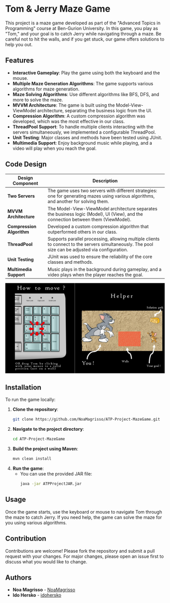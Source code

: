 # Tom & Jerry Maze Game

This project is a maze game developed as part of the "Advanced Topics in Programming" course at Ben-Gurion University. In this game, you play as "Tom," and your goal is to catch Jerry while navigating through a maze. Be careful not to hit the walls, and if you get stuck, our game offers solutions to help you out.

## Features

- **Interactive Gameplay**: Play the game using both the keyboard and the mouse.
- **Multiple Maze Generation Algorithms**: The game supports various algorithms for maze generation.
- **Maze Solving Algorithms**: Use different algorithms like BFS, DFS, and more to solve the maze.
- **MVVM Architecture**: The game is built using the Model-View-ViewModel architecture, separating the business logic from the UI.
- **Compression Algorithm**: A custom compression algorithm was developed, which was the most effective in our class.
- **ThreadPool Support**: To handle multiple clients interacting with the servers simultaneously, we implemented a configurable ThreadPool.
- **Unit Testing**: Major classes and methods have been tested using JUnit.
- **Multimedia Support**: Enjoy background music while playing, and a video will play when you reach the goal.

## Code Design

| Design Component       | Description                                                                                                                                 |
| ---------------------- | ------------------------------------------------------------------------------------------------------------------------------------------- |
| **Two Servers**        | The game uses two servers with different strategies: one for generating mazes using various algorithms, and another for solving them.       |
| **MVVM Architecture**  | The Model-View-ViewModel architecture separates the business logic (Model), UI (View), and the connection between them (ViewModel).         |
| **Compression Algorithm** | Developed a custom compression algorithm that outperformed others in our class.                                                          |
| **ThreadPool**         | Supports parallel processing, allowing multiple clients to connect to the servers simultaneously. The pool size can be adjusted via configuration. |
| **Unit Testing**       | JUnit was used to ensure the reliability of the core classes and methods.                                                                   |
| **Multimedia Support** | Music plays in the background during gameplay, and a video plays when the player reaches the goal.                                          |

![Game Screenshot](https://github.com/NoaMagrisso/ATP-Project-MazeGame/blob/main/src/main/resources/ImagesFXML/helperScene.jpg)

## Installation

To run the game locally:

1. **Clone the repository**:
    ```bash
    git clone https://github.com/NoaMagrisso/ATP-Project-MazeGame.git
    ```
2. **Navigate to the project directory**:
    ```bash
    cd ATP-Project-MazeGame
    ```
3. **Build the project using Maven**:
    ```bash
    mvn clean install
    ```
4. **Run the game**:
    - You can use the provided JAR file:
        ```bash
        java -jar ATPProjectJAR.jar
        ```

## Usage

Once the game starts, use the keyboard or mouse to navigate Tom through the maze to catch Jerry. If you need help, the game can solve the maze for you using various algorithms.

## Contribution

Contributions are welcome! Please fork the repository and submit a pull request with your changes. For major changes, please open an issue first to discuss what you would like to change.

## Authors

- **Noa Magrisso** - [NoaMagrisso](https://github.com/NoaMagrisso)
- **Ido Hersko** - [idohersko](https://github.com/idohersko)


